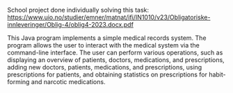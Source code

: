School project done individually solving this task: https://www.uio.no/studier/emner/matnat/ifi/IN1010/v23/Obligatoriske-innleveringer/Oblig-4/oblig4-2023.docx.pdf

This Java program implements a simple medical records system. The program allows the user to interact with the medical system via the command-line interface. The user can perform various operations, such as displaying an overview of patients, doctors, medications, and prescriptions, adding new doctors, patients, medications, and prescriptions, using prescriptions for patients, and obtaining statistics on prescriptions for habit-forming and narcotic medications.
